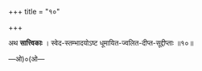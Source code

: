 +++
title = "१०"

+++

अथ **सात्त्विकाः** । स्वेद-स्तम्भादयोऽष्ट धूमायित-ज्वलित-दीप्त-सूद्दीप्ताः ॥१०॥

—ओ)०(ओ—
